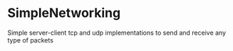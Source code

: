 # SimpleNetworking

Simple server-client tcp and udp implementations to send and receive any type of packets 
